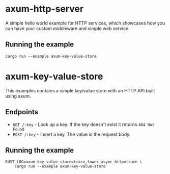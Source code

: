 # axum-http-server

A simple hello world example for HTTP services,
which showcases how you can have your custom middleware and
simple web service.

## Running the example

```
cargo run --example axum-key-value-store
```

# axum-key-value-store

This examples contains a simple key/value store with an HTTP API built using axum.

## Endpoints

- `GET /:key` - Look up a key. If the key doesn't exist it returns `404 Not Found`
- `POST /:key` - Insert a key. The value is the request body.

## Running the example

```
RUST_LOG=axum_key_value_store=trace,tower_async_http=trace \
    cargo run --example axum-key-value-store
```
